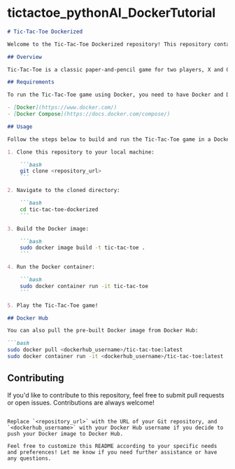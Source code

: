 # tictactoe_pythonAI_DockerTutorial


```markdown
# Tic-Tac-Toe Dockerized

Welcome to the Tic-Tac-Toe Dockerized repository! This repository contains everything you need to run a Tic-Tac-Toe game in a Docker container.

## Overview

Tic-Tac-Toe is a classic paper-and-pencil game for two players, X and O, who take turns marking the spaces in a 3×3 grid. The player who succeeds in placing three of their marks in a horizontal, vertical, or diagonal row wins the game.

## Requirements

To run the Tic-Tac-Toe game using Docker, you need to have Docker and Docker Compose installed on your system.

- [Docker](https://www.docker.com/)
- [Docker Compose](https://docs.docker.com/compose/)

## Usage

Follow the steps below to build and run the Tic-Tac-Toe game in a Docker container:

1. Clone this repository to your local machine:

    ```bash
    git clone <repository_url>
    ```

2. Navigate to the cloned directory:

    ```bash
    cd tic-tac-toe-dockerized
    ```

3. Build the Docker image:

    ```bash
    sudo docker image build -t tic-tac-toe .
    ```

4. Run the Docker container:

    ```bash
    sudo docker container run -it tic-tac-toe
    ```

5. Play the Tic-Tac-Toe game!

## Docker Hub

You can also pull the pre-built Docker image from Docker Hub:

```bash
sudo docker pull <dockerhub_username>/tic-tac-toe:latest
sudo docker container run -it <dockerhub_username>/tic-tac-toe:latest
```

## Contributing

If you'd like to contribute to this repository, feel free to submit pull requests or open issues. Contributions are always welcome!

```

Replace `<repository_url>` with the URL of your Git repository, and `<dockerhub_username>` with your Docker Hub username if you decide to push your Docker image to Docker Hub.

Feel free to customize this README according to your specific needs and preferences! Let me know if you need further assistance or have any questions.
